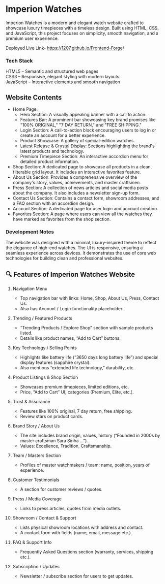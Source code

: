  # Imperion Watches
Imperion Watches is a modern and elegant watch website crafted to showcase luxury timepieces with a timeless design. Built using HTML, CSS, and JavaScript, this project focuses on simplicity, smooth navigation, and a premium user experience.  

Deployed Live Link- https://1207.github.io/Frontend-Forge/  

### Tech Stack   
HTML5 – Semantic and structured web pages  
CSS3 – Responsive, elegant styling with modern layouts  
JavaScript – Interactive elements and smooth navigation  

## Website Contents  
- Home Page:
  * Hero Section: A visually appealing banner with a call to action.  
  * Features Bar: A prominent bar showcasing key brand promises like "100% ORIGINAL," "7 DAY RETURN," and "FREE SHIPPING."  
  * Login Section: A call-to-action block encouraging users to log in or create an account for a better experience.  
  * Product Showcase: A gallery of special-edition watches.  
  * Latest Release & Crystal Display: Sections highlighting the brand's latest products and technology.  
  * Premium Timepiece Section: An interactive accordion menu for detailed product information.  
- Shop Section: A dedicated page to showcase all products in a clean, filterable grid layout. It includes an interactive favorites feature.  
- About Us Section: Provides a comprehensive overview of the company's story, values, achievements, and master craftsmen.  
- Press Section: A collection of news articles and social media posts about the company. It also includes a newsletter sign-up form.  
- Contact Us Section: Contains a contact form, showroom addresses, and a FAQ section with an accordion design.  
- Account Section: A dedicated page for user login and account creation.  
- Favorites Section: A page where users can view all the watches they have marked as favorites from the shop section.  



### Development Notes  
The website was designed with a minimal, luxury-inspired theme to reflect the elegance of high-end watches. The UI is responsive, ensuring a seamless experience across devices. It demonstrates the use of core web technologies for building clean and professional websites.  
 

## 🔍 Features of Imperion Watches Website

1. Navigation Menu
   * Top navigation bar with links: Home, Shop, About Us, Press, Contact Us.  
   * Also has Account / Login functionality placeholder.   


2. Trending / Featured Products  
   * “Trending Products / Explore Shop” section with sample products listed.   
   * Details like product names, “Add to Cart” buttons.   


3. Key Technology / Selling Points  
   * Highlights like battery life (“3650 days long battery life”) and special display features (sapphire crystal).  
   * Also mentions “extended life technology,” durability, etc.  


4. Product Listings & Shop Section 
   * Showcases premium timepieces, limited editions, etc.  
   * Price, “Add to Cart” UI, categories (Premium, Elite, etc.).  


5. Trust & Assurance  
   * Features like 100% original, 7 day return, free shipping.   
   * Review stars on product cards.  


6. Brand Story / About Us  
   * The site includes brand origin, values, history (“Founded in 2000s by master craftsman Sara Sinha …”).  
   * Values: Excellence, Tradition, Craftsmanship.  


7. Team / Masters Section
   * Profiles of master watchmakers / team: name, position, years of experience.  

8. Customer Testimonials  
   * A section for customer reviews / quotes.  


9. Press / Media Coverage  
   * Links to press articles, quotes from media outlets.  


10. Showroom / Contact & Support  
    * Lists physical showroom locations with address and contact.  
    * A contact form with fields (name, email, message etc.).   


11. FAQ & Support Info  
    * Frequently Asked Questions section (warranty, services, shipping etc.).  


12. Subscription / Updates  
    * Newsletter / subscribe section for users to get updates.  










